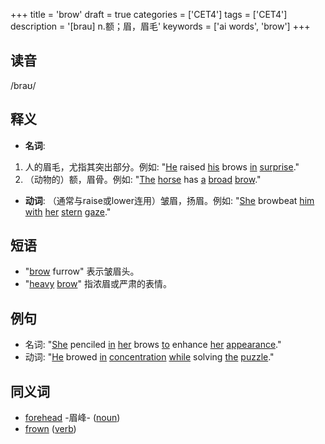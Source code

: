+++
title = 'brow'
draft = true
categories = ['CET4']
tags = ['CET4']
description = '[brau] n.额；眉，眉毛'
keywords = ['ai words', 'brow']
+++

## 读音
/braʊ/

## 释义
- **名词**:
1. 人的眉毛，尤指其突出部分。例如: "[He](/zh/post/he/) raised [his](/zh/post/his/) brows [in](/zh/post/in/) [surprise](/zh/post/surprise/)."
2. （动物的）额，眉骨。例如: "[The](/zh/post/the/) [horse](/zh/post/horse/) has [a](/zh/post/a/) [broad](/zh/post/broad/) [brow](/zh/post/brow/)."

- **动词**:
（通常与raise或lower连用）皱眉，扬眉。例如: "[She](/zh/post/she/) browbeat [him](/zh/post/him/) [with](/zh/post/with/) [her](/zh/post/her/) [stern](/zh/post/stern/) [gaze](/zh/post/gaze/)."

## 短语
- "[brow](/zh/post/brow/) furrow" 表示皱眉头。
- "[heavy](/zh/post/heavy/) [brow](/zh/post/brow/)" 指浓眉或严肃的表情。

## 例句
- 名词: "[She](/zh/post/she/) penciled [in](/zh/post/in/) [her](/zh/post/her/) brows [to](/zh/post/to/) enhance [her](/zh/post/her/) [appearance](/zh/post/appearance/)."
- 动词: "[He](/zh/post/he/) browed [in](/zh/post/in/) [concentration](/zh/post/concentration/) [while](/zh/post/while/) solving [the](/zh/post/the/) [puzzle](/zh/post/puzzle/)."

## 同义词
- [forehead](/zh/post/forehead/)
-眉峰- ([noun](/zh/post/noun/))
- [frown](/zh/post/frown/) ([verb](/zh/post/verb/))
